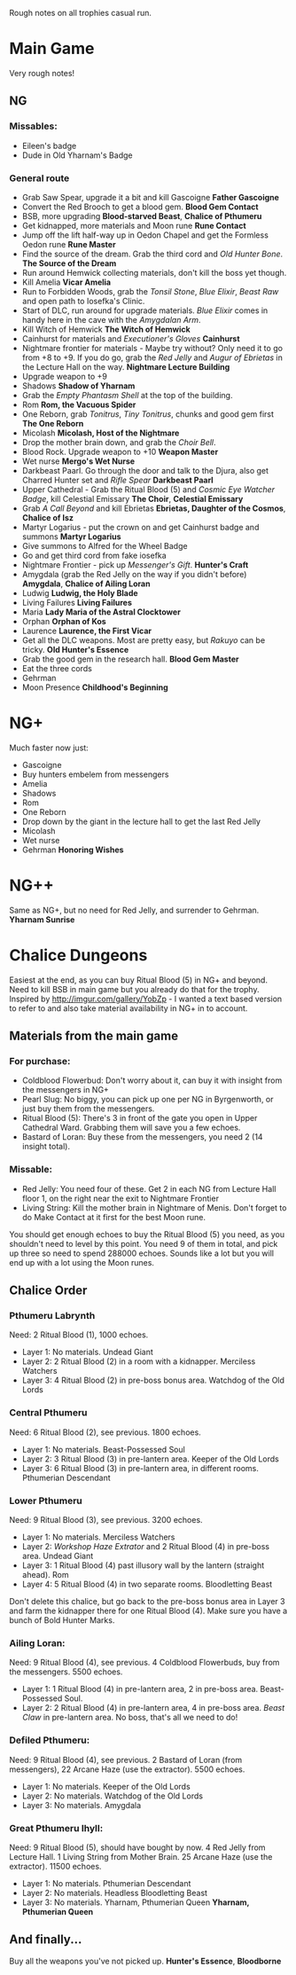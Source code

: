 Rough notes on all trophies casual run.

# Main Game

Very rough notes!

## NG

### Missables:

- Eileen's badge
- Dude in Old Yharnam's Badge

### General route

- Grab Saw Spear, upgrade it a bit and kill Gascoigne **Father Gascoigne**
- Convert the Red Brooch to get a blood gem. **Blood Gem Contact**
- BSB, more upgrading **Blood-starved Beast**, **Chalice of Pthumeru**
- Get kidnapped, more materials and Moon rune **Rune Contact**
- Jump off the lift half-way up in Oedon Chapel and get the Formless Oedon rune **Rune Master**
- Find the source of the dream. Grab the third cord and *Old Hunter Bone*. **The Source of the Dream**
- Run around Hemwick collecting materials, don't kill the boss yet though.
- Kill Amelia **Vicar Amelia**
- Run to Forbidden Woods, grab the *Tonsil Stone*, *Blue Elixir*, *Beast Raw* and open path to Iosefka's Clinic.
- Start of DLC, run around for upgrade materials. *Blue Elixir* comes in handy here in the cave with the *Amygdalan Arm*.
- Kill Witch of Hemwick **The Witch of Hemwick**
- Cainhurst for materials and *Executioner's Gloves* **Cainhurst**
- Nightmare frontier for materials - Maybe try without? Only need it to go from +8 to +9. If you do go, grab the *Red Jelly* and *Augur of Ebrietas* in the Lecture Hall on the way. **Nightmare Lecture Building**
- Upgrade weapon to +9
- Shadows **Shadow of Yharnam**
- Grab the *Empty Phantasm Shell* at the top of the building.
- Rom **Rom, the Vacuous Spider**
- One Reborn, grab *Tonitrus*, *Tiny Tonitrus*, chunks and good gem first **The One Reborn**
- Micolash **Micolash, Host of the Nightmare**
- Drop the mother brain down, and grab the *Choir Bell*.
- Blood Rock. Upgrade weapon to +10 **Weapon Master**
- Wet nurse **Mergo's Wet Nurse**
- Darkbeast Paarl. Go through the door and talk to the Djura, also get Charred Hunter set and *Rifle Spear* **Darkbeast Paarl**
- Upper Cathedral - Grab the Ritual Blood (5) and *Cosmic Eye Watcher Badge*, kill Celestial Emissary **The Choir**, **Celestial Emissary**
- Grab *A Call Beyond* and kill Ebrietas **Ebrietas, Daughter of the Cosmos**, **Chalice of Isz**
- Martyr Logarius - put the crown on and get Cainhurst badge and summons **Martyr Logarius** 
- Give summons to Alfred for the Wheel Badge
- Go and get third cord from fake iosefka
- Nightmare Frontier - pick up *Messenger's Gift*. **Hunter's Craft**
- Amygdala (grab the Red Jelly on the way if you didn't before) **Amygdala**, **Chalice of Ailing Loran**
- Ludwig **Ludwig, the Holy Blade**
- Living Failures **Living Failures**
- Maria **Lady Maria of the Astral Clocktower**
- Orphan **Orphan of Kos**
- Laurence **Laurence, the First Vicar**
- Get all the DLC weapons. Most are pretty easy, but *Rakuyo* can be tricky. **Old Hunter's Essence**
- Grab the good gem in the research hall. **Blood Gem Master**
- Eat the three cords
- Gehrman
- Moon Presence **Childhood's Beginning**

# NG+

Much faster now just:

- Gascoigne
- Buy hunters embelem from messengers
- Amelia
- Shadows
- Rom
- One Reborn
- Drop down by the giant in the lecture hall to get the last Red Jelly
- Micolash
- Wet nurse
- Gehrman **Honoring Wishes**

# NG++

Same as NG+, but no need for Red Jelly, and surrender to Gehrman. **Yharnam Sunrise**

# Chalice Dungeons

Easiest at the end, as you can buy Ritual Blood (5) in NG+ and beyond. Need to kill BSB in main game but you already do that for the trophy. Inspired by http://imgur.com/gallery/YobZp - I wanted a text based version to refer to and also take material availability in NG+ in to account.

## Materials from the main game

### For purchase:
- Coldblood Flowerbud: Don't worry about it, can buy it with insight from the messengers in NG+
- Pearl Slug: No biggy, you can pick up one per NG in Byrgenworth, or just buy them from the messengers.
- Ritual Blood (5): There's 3 in front of the gate you open in Upper Cathedral Ward. Grabbing them will save you a few echoes.
- Bastard of Loran: Buy these from the messengers, you need 2 (14 insight total).

### Missable:
- Red Jelly: You need four of these. Get 2 in each NG from Lecture Hall floor 1, on the right near the exit to Nightmare Frontier
- Living String: Kill the mother brain in Nightmare of Menis. Don't forget to do Make Contact at it first for the best Moon rune.

You should get enough echoes to buy the Ritual Blood (5) you need, as you shouldn't need to level by this point. You need 9 of them in total, and pick up three so need to spend 288000 echoes. Sounds like a lot but you will end up with a lot using the Moon runes.

## Chalice Order

### Pthumeru Labrynth

Need: 2 Ritual Blood (1), 1000 echoes.

- Layer 1: No materials. Undead Giant
- Layer 2: 2 Ritual Blood (2) in a room with a kidnapper. Merciless Watchers
- Layer 3: 4 Ritual Blood (2) in pre-boss bonus area. Watchdog of the Old Lords

### Central Pthumeru

Need: 6 Ritual Blood (2), see previous. 1800 echoes.

- Layer 1: No materials. Beast-Possessed Soul
- Layer 2: 3 Ritual Blood (3) in pre-lantern area. Keeper of the Old Lords
- Layer 3: 6 Ritual Blood (3) in pre-lantern area, in different rooms. Pthumerian Descendant

### Lower Pthumeru

Need: 9 Ritual Blood (3), see previous. 3200 echoes.

- Layer 1: No materials. Merciless Watchers
- Layer 2: *Workshop Haze Extrator* and 2 Ritual Blood (4) in pre-boss area. Undead Giant
- Layer 3: 1 Ritual Blood (4) past illusory wall by the lantern (straight ahead). Rom
- Layer 4: 5 Ritual Blood (4) in two separate rooms. Bloodletting Beast

Don't delete this chalice, but go back to the pre-boss bonus area in Layer 3 and farm the kidnapper there for one Ritual Blood (4). Make sure you have a bunch of Bold Hunter Marks.

### Ailing Loran:

Need: 9 Ritual Blood (4), see previous. 4 Coldblood Flowerbuds, buy from the messengers. 5500 echoes.

- Layer 1: 1 Ritual Blood (4) in pre-lantern area, 2 in pre-boss area. Beast-Possessed Soul.
- Layer 2: 2 Ritual Blood (4) in pre-lantern area, 4 in pre-boss area. *Beast Claw* in pre-lantern area. No boss, that's all we need to do!

### Defiled Pthumeru:

Need: 9 Ritual Blood (4), see previous. 2 Bastard of Loran (from messengers), 22 Arcane Haze (use the extractor). 5500 echoes.

- Layer 1: No materials. Keeper of the Old Lords
- Layer 2: No materials. Watchdog of the Old Lords
- Layer 3: No materials. Amygdala

### Great Pthumeru Ihyll:

Need: 9 Ritual Blood (5), should have bought by now. 4 Red Jelly from Lecture Hall. 1 Living String from Mother Brain. 25 Arcane Haze (use the extractor). 11500 echoes.

- Layer 1: No materials. Pthumerian Descendant
- Layer 2: No materials. Headless Bloodletting Beast
- Layer 3: No materials. Yharnam, Pthumerian Queen **Yharnam, Pthumerian Queen**

## And finally...

Buy all the weapons you've not picked up. **Hunter's Essence**, **Bloodborne**
